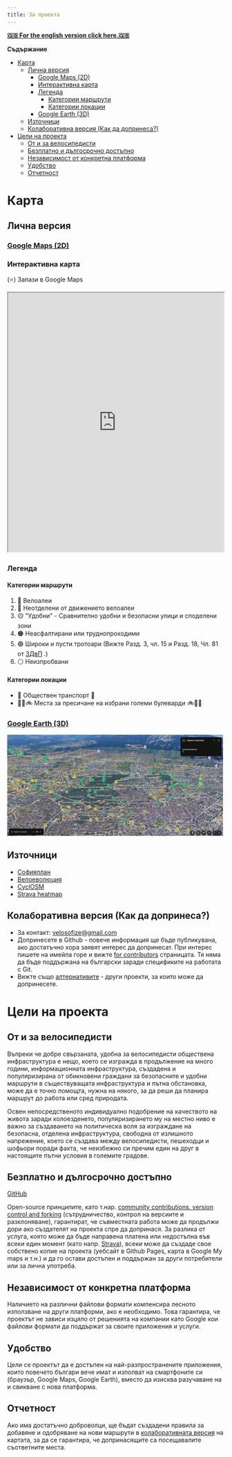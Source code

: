 ```yaml
---
title: За проекта
---
```


[**🇬🇧 For the english version click here.🇬🇧**](/velosofize/en/index.html)

**Съдържание**

- [Карта](#карта)
  - [Лична версия](#лична-версия)
    - [Google Maps (2D)](#google-maps-2d)
    - [Интерактивна карта](#интерактивна-карта)
    - [Легенда](#легенда)
      - [Категории маршрути](#категории-маршрути)
      - [Категории локации](#категории-локации)
    - [Google Earth (3D)](#google-earth-3d)
  - [Източници](#източници)
  - [Колаборативна версия (Как да допринеса?)](#колаборативна-версия-как-да-допринеса)
- [Цели на проекта](#цели-на-проекта)
  - [От и за велосипедисти](#от-и-за-велосипедисти)
  - [Безплатно и дългосрочно достъпно](#безплатно-и-дългосрочно-достъпно)
  - [Независимост от конкретна платформа](#независимост-от-конкретна-платформа)
  - [Удобство](#удобство)
  - [Отчетност](#отчетност)

# Карта

## Лична версия

### [Google Maps (2D)](https://www.google.com/maps/d/u/0/edit?mid=13Ke06MOSLTuBBbr2ITKNV7kLhs_v2Qc&usp=sharing)

### Интерактивна карта

(⭐) Запази в Google Maps

<iframe src="https://www.google.com/maps/d/u/0/embed?mid=13Ke06MOSLTuBBbr2ITKNV7kLhs_v2Qc&ehbc=2E312F" width="500" height="600"></iframe>

### Легенда

#### Категории маршрути

1. 🔵 Велоалеи
1. 🔵 Неотделени от движението велоалеи
1. 🟡 "Удобни" - Сравнително удобни и безопасни улици и споделени зони
1. 🟠 Неасфалтирани или труднопроходими
1. 🟣 Широки и пусти тротоари (Вижте Разд. 3, чл. 15 и Разд. 18, Чл. 81 от [ЗДвП](/velosofize/bg/rulebooks.html#здвп---закон-за-движение-по-пътищата)
.)
1. ⚪ Неизпробвани

#### Категории локации

- 🚉 Обществен транспорт 🚉
- 🚶‍♂️🚲 Места за пресичане на избрани големи булеварди 🚲🚶‍♂️

### [Google Earth (3D)](https://earth.google.com/web/@42.68536362,23.34252187,551.21893103a,13559.28278408d,35y,-0h,0t,0r/data=CgRCAggBMigKJgokCiAxM0tlMDZNT1NMVHVCQmJyMklUS05WN2tMaHNfdjJRYyACOgMKATBCAggASggI3rfSkgMQAQ)

<img src="../attachments/earth_view.png" alt="Alt Text" width="500">

## Източници

- [Софияплан](https://sofiaplan.bg/portfolio/velosipednodvijenie/)
- [Велоеволюция](https://velobg.org/infrastructure/bikelines-sofia)
- [CyclOSM](https://www.cyclosm.org/#map=8/42.604/25.620/cyclosm)
- [Strava heatmap](https://www.strava.com/maps/global-heatmap?sport=Ride&style=standard&terrain=false&labels=true&poi=true&cPhotos=true&gColor=mobileblue&gOpacity=100#7.64/42.856/25.244)

## Колаборативна версия (Как да допринеса?)

- За контакт: <velosofize@gmail.com>
- Допринесете в Github - повече информация ще бъде публикувана, ако достатъчно хора заявят интерес да допринесат. При интерес пишете на имейла горе и вижте [for contributors](/velosofize/en/for_contributors.html) страницата. Тя няма да бъде поддържана на български заради спецификите на работата с Git.
- Вижте също [алтернативите](/velosofize/bg/alternatives.html) - други проекти, за които може да допринесете.

# Цели на проекта

## От и за велосипедисти

Въпреки че добре свързаната, удобна за велосипедисти обществена инфраструктура е нещо, което се изгражда в продължение на много години, информационната инфраструктура, създадена и популяризирана от обикновени граждани за безопасните и удобни маршрути в съществуващата инфраструктура и пътна обстановка, може да е точно помощта, нужна на някого, за да реши да планира маршрут до работа или сред природата.

Освен непосредственото индивидуално подобрение на качеството на живота заради колоезденето, популяризирането му на местно ниво е важно за създаването на политическа воля за изграждане на безопасна, отделена инфраструктура, свободна от излишното напрежение, което се създава между велосипедисти, пешеходци и шофьори поради факта, че неизбежно си пречим един на друг в настоящите пътни условия в големите градове.

## Безплатно и дългосрочно достъпно

[GitHub](https://github.com/velosofist/velosofize)

Open-source принципите, като т.нар. [community contributions, version control and forking](https://opensource.guide/bg/starting-a-project/) (сътрудничество, контрол на версиите и разклоняване), гарантират, че съвместната работа може да продължи дори ако създателят на проекта спре да допринася. За разлика от услуга, която може да бъде направена платена или недостъпна във всеки един момент (като напр. [Strava](/velosofize/bg/alternatives.html#Strava)), всеки може да създаде свое собствено копие на проекта (уебсайт в Github Pages, карта в Google My maps и т.н.) и да го остави достъпен и поддържан за други потребители или за лична употреба.

## Независимост от конкретна платформа

Наличието на различни файлови формати компенсира лесното използване на други платформи, ако е необходимо. Това гарантира, че проектът не зависи изцяло от решенията на компании като Google кои файлови формати да поддържат за своите приложения и услуги.

## Удобство

Цели се проектът да е достъпен на най-разпространените приложения, които повечето българи вече имат и изполват на смартфоните си (браузър, Google Maps, Google Earth), вместо да изисква разучаване на и свикване с нова платформа.

## Отчетност

Ако има достатъчно доброволци, ще бъдат създадени правила за добавяне и одобряване на нови маршрути в [колаборативната версия](/velosofize/bg/index.html#колаборативна-версия-как-да-допринеса) на картата, за да се гарантира, че допринасящите са посещавалите съответните места.
